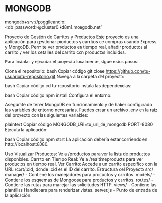 # MONGODB 
mongodb+srv://poggileandro:<db_password>@cluster0.kd8m1.mongodb.net/

Proyecto de Gestión de Carritos y Productos
Este proyecto es una aplicación para gestionar productos y carritos de compras usando Express y MongoDB. Permite ver productos en tiempo real, añadir productos al carrito y ver los detalles del carrito con productos incluidos.

Para instalar y ejecutar el proyecto localmente, sigue estos pasos:

Clona el repositorio:
bash
Copiar código
git clone https://github.com/tu-usuario/tu-repositorio.git
Navega a la carpeta del proyecto:

bash
Copiar código
cd tu-repositorio
Instala las dependencias:

bash
Copiar código
npm install
Configura el entorno:

Asegúrate de tener MongoDB en funcionamiento y de haber configurado las variables de entorno necesarias. Puedes crear un archivo .env en la raíz del proyecto con las siguientes variables:

plaintext
Copiar código
MONGODB_URI=tu_uri_de_mongodb
PORT=8080
Ejecuta la aplicación:

bash
Copiar código
npm start
La aplicación debería estar corriendo en http://localhost:8080.

Uso
Visualizar Productos: Ve a /productos para ver la lista de productos disponibles.
Carrito en Tiempo Real: Ve a /realtimeproducts para ver productos en tiempo real.
Ver Carrito: Accede a un carrito específico con la URL /cart/:cid, donde :cid es el ID del carrito.
Estructura del Proyecto
src/
manager/ - Contiene los manejadores para productos y carritos.
models/ - Contiene los esquemas de Mongoose para productos y carritos.
routes/ - Contiene las rutas para manejar las solicitudes HTTP.
views/ - Contiene las plantillas Handlebars para renderizar vistas.
server.js - Punto de entrada de la aplicación.